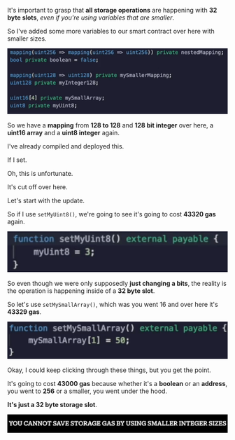 It's important to grasp that **all storage operations** are happening with **32 byte slots**, *even if you're using variables that are smaller*.

So I've added some more variables to our smart contract over here with smaller sizes.

![](2023-08-16-18-04-42.png)

So we have a **mapping** from **128 to 128** and **128 bit integer** over here, a **uint16 array** and a **uint8 integer** again.

I've already compiled and deployed this.

If I set.

Oh, this is unfortunate.

It's cut off over here.

Let's start with the update.

So if I use `setMyUint8()`, we're going to see it's going to cost **43320 gas** again.

![](2023-08-16-18-08-40.png)

So even though we were only supposedly **just changing a bits**, the reality is the operation is happening inside of a **32 byte slot**.

So let's use `setMySmallArray()`, which was you went 16 and over here it's **43329 gas**.

![](2023-08-16-18-10-23.png)

Okay, I could keep clicking through these things, but you get the point.

It's going to cost **43000 gas** because whether it's a **boolean** or an **address**, you went to **256** or a smaller, you went under the hood.

**It's just a 32 byte storage slot**.

![](2023-08-16-18-12-51.png)
